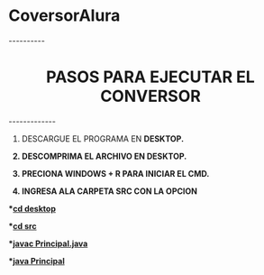 # CoversorAlura

---------- <h1 align="center"> PASOS PARA EJECUTAR EL CONVERSOR </h1> -------------

1. DESCARGUE EL PROGRAMA EN <Strong>DESKTOP<Strong>.

2. DESCOMPRIMA EL ARCHIVO EN <Strong>DESKTOP<Strong>.

3. <Strong>PRECIONA WINDOWS + R<Strong> PARA INICIAR EL CMD.

4. INGRESA ALA CARPETA SRC CON LA OPCION 

*[<Strong>cd desktop<Strong>](#Título-e-imagen-de-portada)

*[<Strong>cd src<Strong>](#Título-e-imagen-de-portada)

*[<Strong>javac Principal.java<Strong>](#Título-e-imagen-de-portada)

*[<Strong>java Principal<Strong>](#Título-e-imagen-de-portada)


